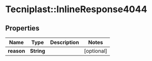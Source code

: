 # Tecniplast::InlineResponse4044

## Properties
Name | Type | Description | Notes
------------ | ------------- | ------------- | -------------
**reason** | **String** |  | [optional] 


